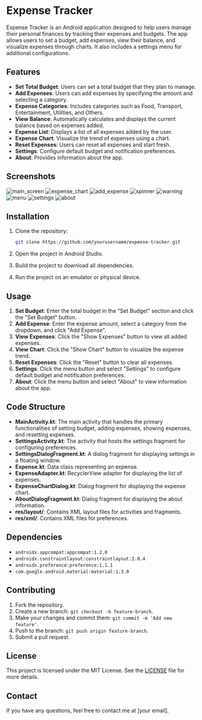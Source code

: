 # Expense Tracker

Expense Tracker is an Android application designed to help users manage their personal finances by tracking their expenses and budgets. The app allows users to set a budget, add expenses, view their balance, and visualize expenses through charts. It also includes a settings menu for additional configurations.

## Features

- **Set Total Budget**: Users can set a total budget that they plan to manage.
- **Add Expenses**: Users can add expenses by specifying the amount and selecting a category.
- **Expense Categories**: Includes categories such as Food, Transport, Entertainment, Utilities, and Others.
- **View Balance**: Automatically calculates and displays the current balance based on expenses added.
- **Expense List**: Displays a list of all expenses added by the user.
- **Expense Chart**: Visualize the trend of expenses using a chart.
- **Reset Expenses**: Users can reset all expenses and start fresh.
- **Settings**: Configure default budget and notification preferences.
- **About**: Provides information about the app.

## Screenshots

![main_screen](https://github.com/user-attachments/assets/38ed1352-8560-46e6-8451-2e13eb86998c)
![expense_chart](https://github.com/user-attachments/assets/6540d7dc-0edd-40c2-8cf5-49fafbc37872)
![add_expense](https://github.com/user-attachments/assets/265359de-f3b2-446b-b961-8191620121e1)
![spinner](https://github.com/user-attachments/assets/a4427d7b-b822-4286-8575-1e1ae833e748)
![warning](https://github.com/user-attachments/assets/3f9e1617-5c91-465d-a871-40466914e5c4)
![menu](https://github.com/user-attachments/assets/d896464b-b788-49c8-a41c-acaa8cda10ce)
![settings](https://github.com/user-attachments/assets/0e958173-5305-40cf-9e56-d40ab213bf4f)
![about](https://github.com/user-attachments/assets/dbd29d70-8f29-416b-8ccd-8704dfbd0489)
## Installation

1. Clone the repository:
    ```sh
    git clone https://github.com/yourusername/expense-tracker.git
    ```

2. Open the project in Android Studio.

3. Build the project to download all dependencies.

4. Run the project on an emulator or physical device.

## Usage

1. **Set Budget**: Enter the total budget in the "Set Budget" section and click the "Set Budget" button.
2. **Add Expense**: Enter the expense amount, select a category from the dropdown, and click "Add Expense".
3. **View Expenses**: Click the "Show Expenses" button to view all added expenses.
4. **View Chart**: Click the "Show Chart" button to visualize the expense trend.
5. **Reset Expenses**: Click the "Reset" button to clear all expenses.
6. **Settings**: Click the menu button and select "Settings" to configure default budget and notification preferences.
7. **About**: Click the menu button and select "About" to view information about the app.

## Code Structure

- **MainActivity.kt**: The main activity that handles the primary functionalities of setting budget, adding expenses, showing expenses, and resetting expenses.
- **SettingsActivity.kt**: The activity that hosts the settings fragment for configuring preferences.
- **SettingsDialogFragment.kt**: A dialog fragment for displaying settings in a floating window.
- **Expense.kt**: Data class representing an expense.
- **ExpenseAdapter.kt**: RecyclerView adapter for displaying the list of expenses.
- **ExpenseChartDialog.kt**: Dialog fragment for displaying the expense chart.
- **AboutDialogFragment.kt**: Dialog fragment for displaying the about information.
- **res/layout/**: Contains XML layout files for activities and fragments.
- **res/xml/**: Contains XML files for preferences.

## Dependencies

- `androidx.appcompat:appcompat:1.2.0`
- `androidx.constraintlayout:constraintlayout:2.0.4`
- `androidx.preference:preference:1.1.1`
- `com.google.android.material:material:1.3.0`

## Contributing

1. Fork the repository.
2. Create a new branch: `git checkout -b feature-branch`.
3. Make your changes and commit them: `git commit -m 'Add new feature'`.
4. Push to the branch: `git push origin feature-branch`.
5. Submit a pull request.

## License

This project is licensed under the MIT License. See the [LICENSE](LICENSE) file for more details.

## Contact

If you have any questions, feel free to contact me at [your email].
















